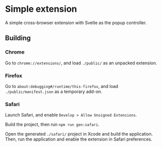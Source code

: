 # Simple extension

A simple cross-browser extension with Svelte as the popup controller.

## Building

### Chrome

Go to `chrome://extensions/`, and load `./public/` as an unpacked extension.

### Firefox

Go to `about:debugging#/runtime/this-firefox`, and load `./public/manifest.json` as a temporary add-on.

### Safari

Launch Safari, and enable `Develop > Allow Unsigned Extensions`.

Build the project, then run `npm run gen:safari`.

Open the generated `./safari/` project in Xcode and build the application. Then, run the application and enable the extension in Safari preferences.
